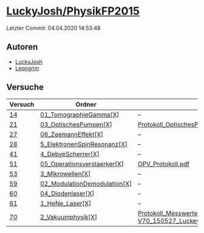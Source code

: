 # [LuckyJosh/PhysikFP2015](https://github.com/LuckyJosh/PhysikFP2015)

Letzter Commit: 04.04.2020 14:53:48

## Autoren
- [LuckyJosh](https://github.com/LuckyJosh)
- [Leongrim](https://github.com/Leongrim)

## Versuche

|       Versuch        |                                                        Ordner                                                        |                                                                                                                                                                                         PDFs                                                                                                                                                                                          |
|----------------------|----------------------------------------------------------------------------------------------------------------------|---------------------------------------------------------------------------------------------------------------------------------------------------------------------------------------------------------------------------------------------------------------------------------------------------------------------------------------------------------------------------------------|
|[14](../../versuch/14)|[01_TomographieGamma[X]](https://github.com/LuckyJosh/PhysikFP2015/tree/master/01_TomographieGamma%5BX%5D)            |–                                                                                                                                                                                                                                                                                                                                                                                      |
|[21](../../versuch/21)|[03_OptischesPumpen[X]](https://github.com/LuckyJosh/PhysikFP2015/tree/master/03_OptischesPumpen%5BX%5D)              |[Protokoll_OptischesPumpen_Luckey_Wollenberg.pdf](https://docs.google.com/viewer?url=https://raw.githubusercontent.com/LuckyJosh/PhysikFP2015/master/03_OptischesPumpen%5BX%5D/Protokoll_OptischesPumpen_Luckey_Wollenberg.pdf)                                                                                                                                                        |
|[27](../../versuch/27)|[06_ZeemannEffekt[X]](https://github.com/LuckyJosh/PhysikFP2015/tree/master/06_ZeemannEffekt%5BX%5D)                  |–                                                                                                                                                                                                                                                                                                                                                                                      |
|[28](../../versuch/28)|[5_ElektronenSpinResonanz[X]](https://github.com/LuckyJosh/PhysikFP2015/tree/master/5_ElektronenSpinResonanz%5BX%5D)  |–                                                                                                                                                                                                                                                                                                                                                                                      |
|[41](../../versuch/41)|[4_DebyeScherrer[X]](https://github.com/LuckyJosh/PhysikFP2015/tree/master/4_DebyeScherrer%5BX%5D)                    |–                                                                                                                                                                                                                                                                                                                                                                                      |
|[51](../../versuch/51)|[05_Operationsverstaerker[X]](https://github.com/LuckyJosh/PhysikFP2015/tree/master/05_Operationsverstaerker%5BX%5D)  |[OPV_Protokoll.pdf](https://docs.google.com/viewer?url=https://raw.githubusercontent.com/LuckyJosh/PhysikFP2015/master/05_Operationsverstaerker%5BX%5D/OPV_Protokoll.pdf)                                                                                                                                                                                                              |
|[53](../../versuch/53)|[3_Mikrowellen[X]](https://github.com/LuckyJosh/PhysikFP2015/tree/master/3_Mikrowellen%5BX%5D)                        |–                                                                                                                                                                                                                                                                                                                                                                                      |
|[59](../../versuch/59)|[02_ModulationDemodulation[X]](https://github.com/LuckyJosh/PhysikFP2015/tree/master/02_ModulationDemodulation%5BX%5D)|–                                                                                                                                                                                                                                                                                                                                                                                      |
|[60](../../versuch/60)|[04_Diodenlaser[X]](https://github.com/LuckyJosh/PhysikFP2015/tree/master/04_Diodenlaser%5BX%5D)                      |–                                                                                                                                                                                                                                                                                                                                                                                      |
|[61](../../versuch/61)|[1_HeNe_Laser[X]](https://github.com/LuckyJosh/PhysikFP2015/tree/master/1_HeNe_Laser%5BX%5D)                          |–                                                                                                                                                                                                                                                                                                                                                                                      |
|[70](../../versuch/70)|[2_Vakuumphysik[X]](https://github.com/LuckyJosh/PhysikFP2015/tree/master/2_Vakuumphysik%5BX%5D)                      |[Protokoll_Messwerte.pdf](https://docs.google.com/viewer?url=https://raw.githubusercontent.com/LuckyJosh/PhysikFP2015/master/2_Vakuumphysik%5BX%5D/Protokoll_Messwerte.pdf)<br/>[V70_150527_Luckey_Wollenberg_Kor1.pdf](https://docs.google.com/viewer?url=https://raw.githubusercontent.com/LuckyJosh/PhysikFP2015/master/2_Vakuumphysik%5BX%5D/V70_150527_Luckey_Wollenberg_Kor1.pdf)|
